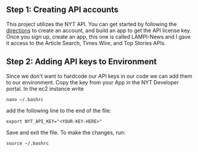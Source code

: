 ## Step 1: Creating API accounts
This project utilizes the NYT API. You can get started by following the [directions](https://developer.nytimes.com/get-started) to create an account, and build an app to get the API license key. Once you sign up, create an app, this one is called LAMPI-News and I gave it access to the Article Search, Times Wire, and Top Stories APIs. 

## Step 2: Adding API keys to Environment
Since we don't want to hardcode our API keys in our code we can add them to our environment. Copy the key from your App in the NYT Developer portal. In the ec2 instance write
```
nano ~/.bashrc
```
add the following line to the end of the file:
```
export NYT_API_KEY="<YOUR-KEY-HERE>"
```
Save and exit the file. To make the changes, run:
```
source ~/.bashrc
```